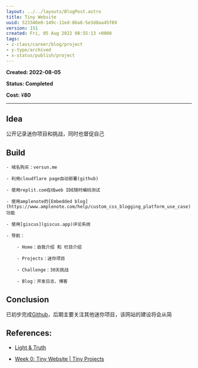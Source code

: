 ```yaml
---
layout: ../../layouts/BlogPost.astro
title: Tiny Website
uuid: 523340e0-149c-11ed-86a6-5e3d8aa45f69
version: 151
created: Fri, 05 Aug 2022 08:55:13 +0000
tags:
- z-class/career/blog/project
- y-type/archived
- x-status/publish/project
---
```


**Created: 2022-08-05**

**Status: Completed**

**Cost:** ¥**80**

---

## Idea

公开记录迷你项目和挑战，同时也督促自己

## Build

    - 域名购买：versun.me

    - 利用cloudflare page自动部署(github)

    - 使用replit.com在线web IDE随时编码测试

    - 使用amplenote的[Embedded blog](https://www.amplenote.com/help/custom_css_blogging_platform_use_case) 功能

    - 使用[giscus](giscus.app)评论系统

    - 导航：

        - Home：自我介绍 和 栏目介绍

        - Projects：迷你项目

        - Challenge：30天挑战

        - Blog：开发日志、博客

## Conclusion

已初步完成[Github](https://github.com/versun/Tiny-Website/tree/v1)，后期主要关注其他迷你项目，该网站的建设将会从简

## References:

- [Light & Truth](https://liyafu.com/) 

- [Week 0: Tiny Website | Tiny Projects](https://tinyprojects.dev/projects/tiny_website) 